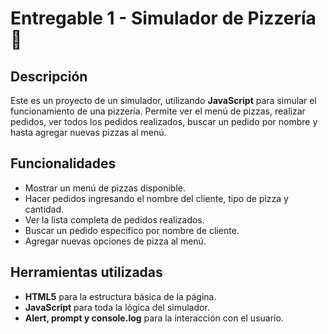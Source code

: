# Entregable 1 - Simulador de Pizzería 🍕

## Descripción

Este es un proyecto de un simulador, utilizando **JavaScript** para simular el funcionamiento de una pizzería. Permite ver el menú de pizzas, realizar pedidos, ver todos los pedidos realizados, buscar un pedido por nombre y hasta agregar nuevas pizzas al menú.

## Funcionalidades

- Mostrar un menú de pizzas disponible.
- Hacer pedidos ingresando el nombre del cliente, tipo de pizza y cantidad.
- Ver la lista completa de pedidos realizados.
- Buscar un pedido específico por nombre de cliente.
- Agregar nuevas opciones de pizza al menú.

## Herramientas utilizadas

- **HTML5** para la estructura básica de la página.
- **JavaScript** para toda la lógica del simulador.
- **Alert, prompt y console.log** para la interacción con el usuario.
